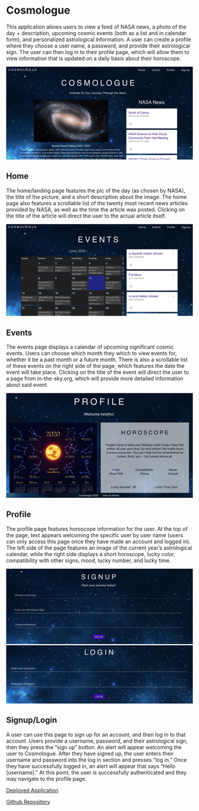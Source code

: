 # Cosmologue
This application allows users to view a feed of NASA news, a photo of the day + description, upcoming cosmic events (both as a list and in calendar form), and personalized astrological information. A user can create a profile where they choose a user name, a password, and provide their astrological sign. The user can then log in to their profile page, which will allow them to view information that is updated on a daily basis about their horoscope.

![Home Page](/client/src/assets/images/home.png?raw=true)

## Home
The home/landing page features the pic of the day (as chosen by NASA), the title of the picture, and a short description about the image. The home page also features a scrollable list of the twenty most recent news articles provided by NASA, as well as the time the article was posted. Clicking on the title of the article will direct the user to the actual article itself.

![Events Page](/client/src/assets/images/events.png?raw=true)

## Events
The events page displays a calendar of upcoming significant cosmic events. Users can choose which month they which to view events for, whether it be a past month or a future month. There is also a scrollable list of these events on the right side of the page, which features the date the event will take place. Clicking on the title of the event will direct the user to a page from in-the-sky.org, which will provide more detailed information about said event.

![Profile Page](/client/src/assets/images/profile.png?raw=true)

## Profile
The profile page features horoscope information for the user. At the top of the page, text appears welcoming the specific user by user name (users can only access this page once they have made an account and logged in). The left side of the page features an image of the current year’s astrological calendar, while the right side displays a short horoscope, lucky color, compatibility with other signs, mood, lucky number, and lucky time.

![Signup Page](/client/src/assets/images/signup.png?raw=true)
![Login Page](/client/src/assets/images/login.png?raw=true)

## Signup/Login
A user can use this page to sign up for an account, and then log in to that account. Users provide a username, password, and their astrological sign, then they press the “sign up” button. An alert will appear welcoming the user to Cosmologue. After they have signed up, the user enters their username and password into the log in section and presses “log in.” Once they have successfully logged in, an alert will appear that says “Hello [username].” At this point, the user is successfully authenticated and they may navigate to the profile page.

[Deployed Application](https://cosmologue.herokuapp.com)

[Github Repository](https://github.com/kelstho/cosmologue)